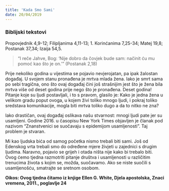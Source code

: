 ```yaml
---
title: 'Kada Smo Sami'
date: 20/04/2019
---
```


### Biblijski tekstovi
Propovjednik 4,9-12; Filipljanima 4,11-13; 1. Korinćanima 7,25-34; Matej 19,8; Postanak 37,34; Izaija 54,5.

> <p></p>
> “I reče Jahve, Bog: ‘Nije dobro da čovjek bude sam: načinit ću mu pomoć kao što je on.’” (Postanak 2,18)

Prije nekoliko godina u vijestima se pojavio nevjerojatan, pa ipak žalostan događaj. U svojem stanu pronađena je mrtva mlada žena. Iako je smrt sama po sebi tragična, ono što ovaj događaj čini još strašnijim jest što je žena bila mrtva više od deset godina prije nego što je pronađena. Deset godina! Pitanje koje su ljudi postavljali, i to s pravom, glasilo je: Kako je jedna žena u velikom gradu poput ovoga, u kojem živi toliko mnogo ljudi, i pokraj toliko sredstava komunikacije, mogla biti mrtva toliko dugo a da to nitko ne zna?

Iako drastičan, ovaj događaj oslikava našu stvarnost: mnogi ljudi pate jer su usamljeni. Godine 2016. u časopisu New York Times objavljen je članak pod nazivom “Znanstvenici se suočavaju s epidemijom usamljenosti”. Taj problem je stvaran.

Mi kao ljudska bića od samog početka nismo trebali biti sami. Još od Edenskog vrta trebali smo do određene mjere živjeti u zajednici s drugim ljudima. Naravno, pojavio se grijeh i otada ništa nije kako bi trebalo biti. Ovog ćemo tjedna razmotriti pitanje društva i usamljenosti u različitim trenucima života s kojim se, možda, suočavamo. Ako se niste suočili s usamljenošću, smatrajte se sretnom osobom.

**Oikos: Ovog tjedna čitamo iz knjige Ellen G. White, Djela apostolska, Znaci vremena, 2011., poglavlje 24**
